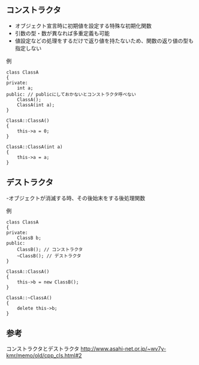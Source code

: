 ## コンストラクタ
- オブジェクト宣言時に初期値を設定する特殊な初期化関数
- 引数の型・数が異なれば多重定義も可能
- 値設定などの処理をするだけで返り値を持たないため、関数の返り値の型も指定しない

例
```
class ClassA
{
private:
    int a;
public: // publicにしておかないとコンストラクタ呼べない
    ClassA();
    ClassA(int a);
}

ClassA::ClassA()
{
    this->a = 0;
}

ClassA::ClassA(int a)
{
    this->a = a;
}
```

## デストラクタ
-オブジェクトが消滅する時、その後始末をする後処理関数

例
```
class ClassA
{
private:
    ClassB b;
public:
    ClassB(); // コンストラクタ
    ~ClassB(); // デストラクタ
}

ClassA::ClassA()
{
    this->b = new ClassB();
}

ClassA::~ClassA()
{
    delete this->b;
}
```

## 参考
コンストラクタとデストラクタ
http://www.asahi-net.or.jp/~wv7y-kmr/memo/old/cpp_cls.html#2
